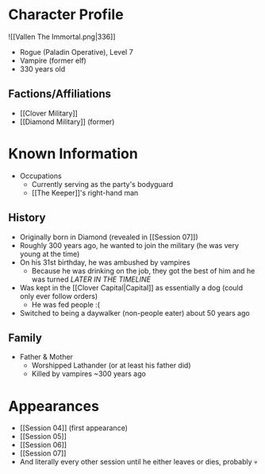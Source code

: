 # Character Profile
![[Vallen The Immortal.png|336]]
- Rogue (Paladin Operative), Level 7
- Vampire (former elf)
- 330 years old
## Factions/Affiliations
- [[Clover Military]]
- [[Diamond Military]] (former)

# Known Information
- Occupations
	- Currently serving as the party's bodyguard
	- [[The Keeper]]'s right-hand man

## History
- Originally born in Diamond (revealed in [[Session 07]])
- Roughly 300 years ago, he wanted to join the military (he was very young at the time)
- On his 31st birthday, he was ambushed by vampires
	- Because he was drinking on the job, they got the best of him and he was turned
*LATER IN THE TIMELINE*
- Was kept in the [[Clover Capital|Capital]] as essentially a dog (could only ever follow orders)
	- He was fed people :(
- Switched to being a daywalker (non-people eater) about 50 years ago

## Family
- Father & Mother
	- Worshipped Lathander (or at least his father did)
	- Killed by vampires ~300 years ago

# Appearances
- [[Session 04]] (first appearance)
- [[Session 05]]
- [[Session 06]]
- [[Session 07]]
- And literally every other session until he either leaves or dies, probably 💀